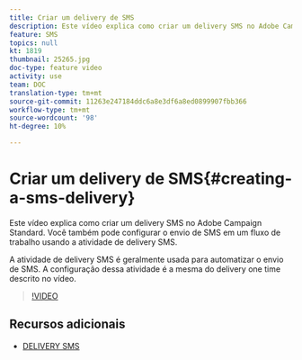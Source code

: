 ```yaml
---
title: Criar um delivery de SMS
description: Este vídeo explica como criar um delivery SMS no Adobe Campaign Standard (ACS).
feature: SMS
topics: null
kt: 1819
thumbnail: 25265.jpg
doc-type: feature video
activity: use
team: DOC
translation-type: tm+mt
source-git-commit: 11263e247184ddc6a8e3df6a8ed0899907fbb366
workflow-type: tm+mt
source-wordcount: '98'
ht-degree: 10%

---
```



# Criar um delivery de SMS{#creating-a-sms-delivery}

Este vídeo explica como criar um delivery SMS no Adobe Campaign Standard. Você também pode configurar o envio de SMS em um fluxo de trabalho usando a atividade de delivery SMS.

A atividade de delivery SMS é geralmente usada para automatizar o envio de SMS. A configuração dessa atividade é a mesma do delivery one time descrito no vídeo.

>[!VIDEO](https://video.tv.adobe.com/v/25265/?quality=12)

## Recursos adicionais

* [DELIVERY SMS](https://docs.adobe.com/content/help/en/campaign-standard/using/managing-processes-and-data/channel-activities/sms-delivery.html#configuration)
